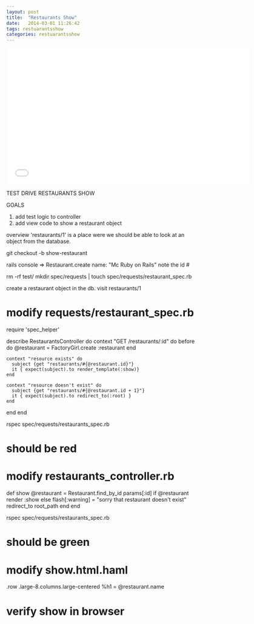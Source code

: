 ```yaml
---
layout: post
title:  "Restaurants Show"
date:   2014-03-01 11:26:42
tags: restuarantsshow
categories: restuarantsshow
---
```


<iframe width="640" height="360" src="//www.youtube.com/embed/xhiqKVfpPBs?vq=hd1080" frameborder="0" allowfullscreen></iframe>


TEST DRIVE RESTAURANTS SHOW

GOALS

1. add test logic to controller
2. add view code to show a restaurant object

overview  'restaurants/1' is a place were we should be able to look at an object from the database.

git checkout -b show-restaurant

rails console => Restaurant.create name: "Mc Ruby on Rails"
note the id #


rm -rf test/
mkdir spec/requests | touch spec/requests/restaurant_spec.rb



create a restaurant object in the db.
visit restaurants/1


# modify requests/restaurant_spec.rb
require 'spec_helper'

describe RestaurantsController do
  context "GET /restaurants/:id" do
    before do
      @restaurant = FactoryGirl.create :restaurant
    end

    context "resource exists" do
      subject {get "restaurants/#{@restaurant.id}"}
      it { expect(subject).to render_template(:show)}
    end

    context "resource doesn't exist" do
      subject {get "restaurants/#{@restaurant.id + 1}"}
      it { expect(subject).to redirect_to(:root) }
    end
  end
end

rspec spec/requests/restaurants_spec.rb
# should be red

# modify restaurants_controller.rb

def show
  @restaurant = Restaurant.find_by_id params[:id]
  if @restaurant
    render :show
  else
    flash[:warning] = "sorry that restaurant doesn't exist"
    redirect_to root_path
  end
end


rspec spec/requests/restaurants_spec.rb
# should be green

# modify show.html.haml

.row
  .large-8.columns.large-centered
    %h1
      = @restaurant.name

# verify show in browser
